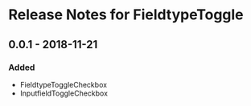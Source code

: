# Release Notes for FieldtypeToggle

## 0.0.1 - 2018-11-21

### Added

- FieldtypeToggleCheckbox
- InputfieldToggleCheckbox